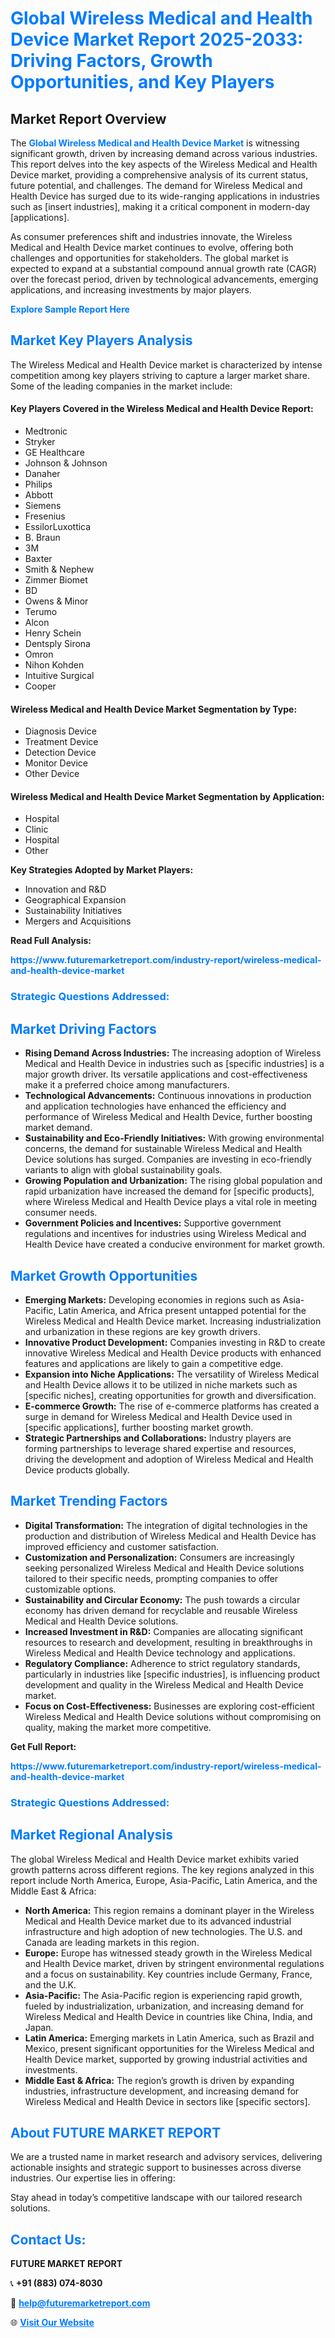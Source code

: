 <h1 style="color: #007BFF;">Global Wireless Medical and Health Device Market Report 2025-2033: Driving Factors, Growth Opportunities, and Key Players</h1>

<section id="overview">
<h2>Market Report Overview</h2>
<p>The <a href="https://www.futuremarketreport.com/industry-report/wireless-medical-and-health-device-market" style="color: #007BFF; text-decoration: none;"><strong>Global Wireless Medical and Health Device Market</strong></a> is witnessing significant growth, driven by increasing demand across various industries. This report delves into the key aspects of the Wireless Medical and Health Device market, providing a comprehensive analysis of its current status, future potential, and challenges. The demand for Wireless Medical and Health Device has surged due to its wide-ranging applications in industries such as [insert industries], making it a critical component in modern-day [applications].</p>
<p>As consumer preferences shift and industries innovate, the Wireless Medical and Health Device market continues to evolve, offering both challenges and opportunities for stakeholders. The global market is expected to expand at a substantial compound annual growth rate (CAGR) over the forecast period, driven by technological advancements, emerging applications, and increasing investments by major players.</p>
</section>

<section id="overview">
<p><a href="https://www.futuremarketreport.com/request-sample/reportId=77342" style="color: #007BFF; text-decoration: none;"><strong>Explore Sample Report Here</strong></a></p>
</section>

<section id="key-players">
<h2 style="color: #007BFF;">Market Key Players Analysis</h2>
<p>The Wireless Medical and Health Device market is characterized by intense competition among key players striving to capture a larger market share. Some of the leading companies in the market include:</p>
<h4>Key Players Covered in the Wireless Medical and Health Device Report:</h4>
<ul><li>Medtronic</li><li>Stryker</li><li>GE Healthcare</li><li>Johnson &amp; Johnson</li><li>Danaher</li><li>Philips</li><li>Abbott</li><li>Siemens</li><li>Fresenius</li><li>EssilorLuxottica</li><li>B. Braun</li><li>3M</li><li>Baxter</li><li>Smith &amp; Nephew</li><li>Zimmer Biomet</li><li>BD</li><li>Owens &amp; Minor</li><li>Terumo</li><li>Alcon</li><li>Henry Schein</li><li>Dentsply Sirona</li><li>Omron</li><li>Nihon Kohden</li><li>Intuitive Surgical</li><li>Cooper</li></ul>
<h4>Wireless Medical and Health Device Market Segmentation by Type:</h4>
<ul><li>Diagnosis Device</li><li>Treatment Device</li><li>Detection Device</li><li>Monitor Device</li><li>Other Device</li></ul>

<h4>Wireless Medical and Health Device Market Segmentation by Application:</h4>
<ul><li>Hospital</li><li>Clinic</li><li>Hospital</li><li>Other</li></ul>
<p><strong>Key Strategies Adopted by Market Players:</strong></p>
<ul>
<li>Innovation and R&D</li>
<li>Geographical Expansion</li>
<li>Sustainability Initiatives</li>
<li>Mergers and Acquisitions</li>
</ul>
</section>

<section>
<p><strong>Read Full Analysis: </strong></p><a href="https://www.futuremarketreport.com/industry-report/wireless-medical-and-health-device-market" style="color: #007BFF; text-decoration: none;"><strong>https://www.futuremarketreport.com/industry-report/wireless-medical-and-health-device-market</strong></a>
<h3 style="color: #007BFF;">Strategic Questions Addressed:</h3>
</section>

<section id="driving-factors">
<h2 style="color: #007BFF;">Market Driving Factors</h2>
<ul>
<li><strong>Rising Demand Across Industries:</strong> The increasing adoption of Wireless Medical and Health Device in industries such as [specific industries] is a major growth driver. Its versatile applications and cost-effectiveness make it a preferred choice among manufacturers.</li>
<li><strong>Technological Advancements:</strong> Continuous innovations in production and application technologies have enhanced the efficiency and performance of Wireless Medical and Health Device, further boosting market demand.</li>
<li><strong>Sustainability and Eco-Friendly Initiatives:</strong> With growing environmental concerns, the demand for sustainable Wireless Medical and Health Device solutions has surged. Companies are investing in eco-friendly variants to align with global sustainability goals.</li>
<li><strong>Growing Population and Urbanization:</strong> The rising global population and rapid urbanization have increased the demand for [specific products], where Wireless Medical and Health Device plays a vital role in meeting consumer needs.</li>
<li><strong>Government Policies and Incentives:</strong> Supportive government regulations and incentives for industries using Wireless Medical and Health Device have created a conducive environment for market growth.</li>
</ul>
</section>

<section id="growth-opportunities">
<h2 style="color: #007BFF;">Market Growth Opportunities</h2>
<ul>
<li><strong>Emerging Markets:</strong> Developing economies in regions such as Asia-Pacific, Latin America, and Africa present untapped potential for the Wireless Medical and Health Device market. Increasing industrialization and urbanization in these regions are key growth drivers.</li>
<li><strong>Innovative Product Development:</strong> Companies investing in R&D to create innovative Wireless Medical and Health Device products with enhanced features and applications are likely to gain a competitive edge.</li>
<li><strong>Expansion into Niche Applications:</strong> The versatility of Wireless Medical and Health Device allows it to be utilized in niche markets such as [specific niches], creating opportunities for growth and diversification.</li>
<li><strong>E-commerce Growth:</strong> The rise of e-commerce platforms has created a surge in demand for Wireless Medical and Health Device used in [specific applications], further boosting market growth.</li>
<li><strong>Strategic Partnerships and Collaborations:</strong> Industry players are forming partnerships to leverage shared expertise and resources, driving the development and adoption of Wireless Medical and Health Device products globally.</li>
</ul>
</section>

<section id="trending-factors">
<h2 style="color: #007BFF;">Market Trending Factors</h2>
<ul>
<li><strong>Digital Transformation:</strong> The integration of digital technologies in the production and distribution of Wireless Medical and Health Device has improved efficiency and customer satisfaction.</li>
<li><strong>Customization and Personalization:</strong> Consumers are increasingly seeking personalized Wireless Medical and Health Device solutions tailored to their specific needs, prompting companies to offer customizable options.</li>
<li><strong>Sustainability and Circular Economy:</strong> The push towards a circular economy has driven demand for recyclable and reusable Wireless Medical and Health Device solutions.</li>
<li><strong>Increased Investment in R&D:</strong> Companies are allocating significant resources to research and development, resulting in breakthroughs in Wireless Medical and Health Device technology and applications.</li>
<li><strong>Regulatory Compliance:</strong> Adherence to strict regulatory standards, particularly in industries like [specific industries], is influencing product development and quality in the Wireless Medical and Health Device market.</li>
<li><strong>Focus on Cost-Effectiveness:</strong> Businesses are exploring cost-efficient Wireless Medical and Health Device solutions without compromising on quality, making the market more competitive.</li>
</ul>
</section>

<section>
<p><strong>Get Full Report: </strong></p><a href="https://www.futuremarketreport.com/industry-report/wireless-medical-and-health-device-market" style="color: #007BFF; text-decoration: none;"><strong>https://www.futuremarketreport.com/industry-report/wireless-medical-and-health-device-market</strong></a>
<h3 style="color: #007BFF;">Strategic Questions Addressed:</h3>
</section>


<section id="regional-analysis">
<h2 style="color: #007BFF;">Market Regional Analysis</h2>
<p>The global Wireless Medical and Health Device market exhibits varied growth patterns across different regions. The key regions analyzed in this report include North America, Europe, Asia-Pacific, Latin America, and the Middle East & Africa:</p>
<ul>
<li><strong>North America:</strong> This region remains a dominant player in the Wireless Medical and Health Device market due to its advanced industrial infrastructure and high adoption of new technologies. The U.S. and Canada are leading markets in this region.</li>
<li><strong>Europe:</strong> Europe has witnessed steady growth in the Wireless Medical and Health Device market, driven by stringent environmental regulations and a focus on sustainability. Key countries include Germany, France, and the U.K.</li>
<li><strong>Asia-Pacific:</strong> The Asia-Pacific region is experiencing rapid growth, fueled by industrialization, urbanization, and increasing demand for Wireless Medical and Health Device in countries like China, India, and Japan.</li>
<li><strong>Latin America:</strong> Emerging markets in Latin America, such as Brazil and Mexico, present significant opportunities for the Wireless Medical and Health Device market, supported by growing industrial activities and investments.</li>
<li><strong>Middle East & Africa:</strong> The region’s growth is driven by expanding industries, infrastructure development, and increasing demand for Wireless Medical and Health Device in sectors like [specific sectors].</li>
</ul>
</section>

<footer>
<h2 style="color: #007BFF;">About FUTURE MARKET REPORT</h2>
<p>We are a trusted name in market research and advisory services, delivering actionable insights and strategic support to businesses across diverse industries. Our expertise lies in offering:</p>

<p>Stay ahead in today’s competitive landscape with our tailored research solutions.</p>

<h2 style="color: #007BFF;">Contact Us:</h2>
<p><strong>FUTURE MARKET REPORT</strong></p>
<p>📞 <strong>+91 (883) 074-8030</strong></p>
<p>📧 <strong><a href="mailto:help@futuremarketreport.com" style="color: #007BFF;">help@futuremarketreport.com</a></strong></p>
<p>🌐 <strong><a href="https://www.futuremarketreport.com/" style="color: #007BFF;">Visit Our Website</a></strong></p>
</footer>
